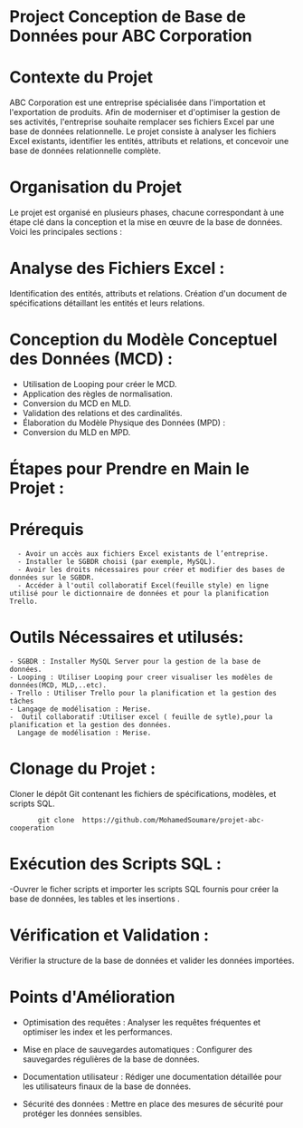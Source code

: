 
# Project Conception de Base de Données pour ABC Corporation


# Contexte du Projet

ABC Corporation est une entreprise spécialisée dans l'importation et l'exportation de produits. Afin de moderniser et d'optimiser la 
gestion de ses activités, l'entreprise souhaite remplacer ses fichiers Excel par une base de données relationnelle. Le projet consiste à analyser les fichiers Excel existants, identifier les entités, attributs et relations, et concevoir une base de données relationnelle complète.


# Organisation du Projet

Le projet est organisé en plusieurs phases, chacune correspondant à une étape clé dans la conception et la mise en œuvre de la base de données. Voici les principales sections :

# Analyse des Fichiers Excel :

Identification des entités, attributs et relations.
Création d'un document de spécifications détaillant les entités et leurs relations.

# Conception du Modèle Conceptuel des Données (MCD) :

  - Utilisation de Looping pour créer le MCD.
  - Application des règles de normalisation.
  - Conversion du MCD en MLD.
  - Validation des relations et des cardinalités.
  - Élaboration du Modèle Physique des Données (MPD) :
  - Conversion du MLD en MPD.


# Étapes pour Prendre en Main le Projet :

  # Prérequis

      - Avoir un accès aux fichiers Excel existants de l’entreprise.
      - Installer le SGBDR choisi (par exemple, MySQL).
      - Avoir les droits nécessaires pour créer et modifier des bases de données sur le SGBDR.
      - Accéder à l'outil collaboratif Excel(feuille style) en ligne utilisé pour le dictionnaire de données et pour la planification Trello.


# Outils Nécessaires et utilusés:

    - SGBDR : Installer MySQL Server pour la gestion de la base de données.
    - Looping : Utiliser Looping pour creer visualiser les modèles de données(MCD, MLD,..etc).
    - Trello : Utiliser Trello pour la planification et la gestion des tâches
    - Langage de modélisation : Merise.
    -  Outil collaboratif :Utiliser excel ( feuille de sytle),pour la planification et la gestion des données.
      Langage de modélisation : Merise.


# Clonage du Projet :

Cloner le dépôt Git contenant les fichiers de spécifications, modèles, et scripts SQL.

           git clone  https://github.com/MohamedSoumare/projet-abc-cooperation


# Exécution des Scripts SQL :

  -Ouvrer le ficher scripts et importer les scripts SQL fournis pour créer la base de données, les tables et les insertions .

# Vérification et Validation :

Vérifier la structure de la base de données et valider les données importées.

# Points d'Amélioration

  -  Optimisation des requêtes :
       Analyser les requêtes fréquentes et optimiser les index et les performances.
  
  - Mise en place de sauvegardes automatiques :
      Configurer des sauvegardes régulières de la base de données.

  - Documentation utilisateur :
     Rédiger une documentation détaillée pour les utilisateurs finaux de la base de données.

  - Sécurité des données :
      Mettre en place des mesures de sécurité pour protéger les données sensibles.
 